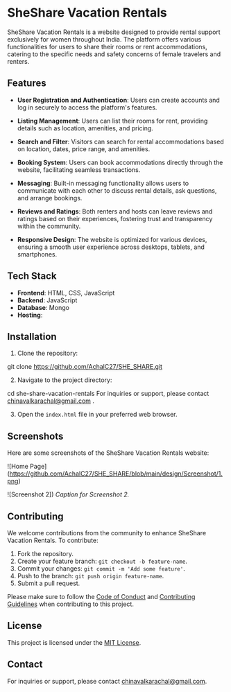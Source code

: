 # SheShare Vacation Rentals

SheShare Vacation Rentals is a website designed to provide rental support exclusively for women throughout India. The platform offers various functionalities for users to share their rooms or rent accommodations, catering to the specific needs and safety concerns of female travelers and renters.

## Features

- **User Registration and Authentication**: Users can create accounts and log in securely to access the platform's features.
  
- **Listing Management**: Users can list their rooms for rent, providing details such as location, amenities, and pricing.

- **Search and Filter**: Visitors can search for rental accommodations based on location, dates, price range, and amenities.

- **Booking System**: Users can book accommodations directly through the website, facilitating seamless transactions.

- **Messaging**: Built-in messaging functionality allows users to communicate with each other to discuss rental details, ask questions, and arrange bookings.

- **Reviews and Ratings**: Both renters and hosts can leave reviews and ratings based on their experiences, fostering trust and transparency within the community.

- **Responsive Design**: The website is optimized for various devices, ensuring a smooth user experience across desktops, tablets, and smartphones.

## Tech Stack

- **Frontend**: HTML, CSS, JavaScript
- **Backend**: JavaScript
- **Database**: Mongo
- **Hosting**: 

## Installation

1. Clone the repository:

git clone https://github.com/AchalC27/SHE_SHARE.git


2. Navigate to the project directory:

cd she-share-vacation-rentals
For inquiries or support, please contact  chinavalkarachal@gmail.com .


3. Open the `index.html` file in your preferred web browser.

## Screenshots

Here are some screenshots of the SheShare Vacation Rentals website:

![Home Page]
(https://github.com/AchalC27/SHE_SHARE/blob/main/design/Screenshot/1.png)

![Screenshot 2])
*Caption for Screenshot 2.*
## Contributing

We welcome contributions from the community to enhance SheShare Vacation Rentals. To contribute:

1. Fork the repository.
2. Create your feature branch: `git checkout -b feature-name`.
3. Commit your changes: `git commit -m 'Add some feature'`.
4. Push to the branch: `git push origin feature-name`.
5. Submit a pull request.

Please make sure to follow the [Code of Conduct](CODE_OF_CONDUCT.md) and [Contributing Guidelines](CONTRIBUTING.md) when contributing to this project.

## License

This project is licensed under the [MIT License](LICENSE).

## Contact

For inquiries or support, please contact chinavalkarachal@gmail.com.

